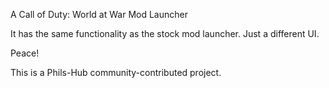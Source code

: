 A Call of Duty: World at War Mod Launcher

It has the same functionality as the stock mod launcher. Just a different UI.

Peace!

This is a Phils-Hub community-contributed project.
